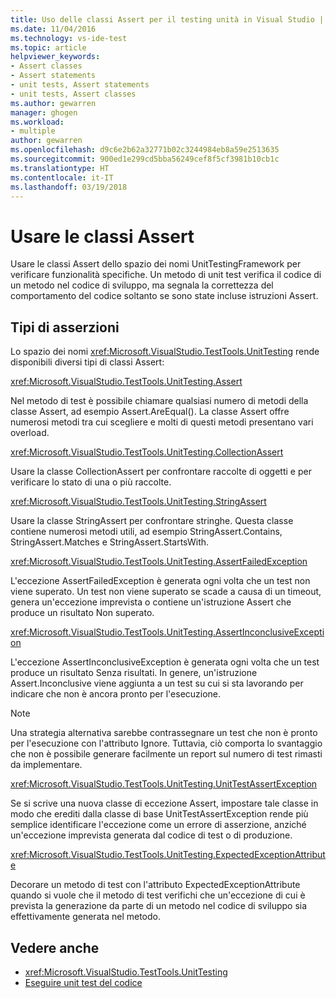 ```yaml
---
title: Uso delle classi Assert per il testing unità in Visual Studio | Microsoft Docs
ms.date: 11/04/2016
ms.technology: vs-ide-test
ms.topic: article
helpviewer_keywords:
- Assert classes
- Assert statements
- unit tests, Assert statements
- unit tests, Assert classes
ms.author: gewarren
manager: ghogen
ms.workload:
- multiple
author: gewarren
ms.openlocfilehash: d9c6e2b62a32771b02c3244984eb8a59e2513635
ms.sourcegitcommit: 900ed1e299cd5bba56249cef8f5cf3981b10cb1c
ms.translationtype: HT
ms.contentlocale: it-IT
ms.lasthandoff: 03/19/2018
---
```

# <a name="use-the-assert-classes"></a>Usare le classi Assert

Usare le classi Assert dello spazio dei nomi UnitTestingFramework per verificare funzionalità specifiche. Un metodo di unit test verifica il codice di un metodo nel codice di sviluppo, ma segnala la correttezza del comportamento del codice soltanto se sono state incluse istruzioni Assert.

## <a name="kinds-of-asserts"></a>Tipi di asserzioni
 Lo spazio dei nomi <xref:Microsoft.VisualStudio.TestTools.UnitTesting> rende disponibili diversi tipi di classi Assert:

 <xref:Microsoft.VisualStudio.TestTools.UnitTesting.Assert>

 Nel metodo di test è possibile chiamare qualsiasi numero di metodi della classe Assert, ad esempio Assert.AreEqual(). La classe Assert offre numerosi metodi tra cui scegliere e molti di questi metodi presentano vari overload.

 <xref:Microsoft.VisualStudio.TestTools.UnitTesting.CollectionAssert>

 Usare la classe CollectionAssert per confrontare raccolte di oggetti e per verificare lo stato di una o più raccolte.

 <xref:Microsoft.VisualStudio.TestTools.UnitTesting.StringAssert>

 Usare la classe StringAssert per confrontare stringhe. Questa classe contiene numerosi metodi utili, ad esempio StringAssert.Contains, StringAssert.Matches e StringAssert.StartsWith.

 <xref:Microsoft.VisualStudio.TestTools.UnitTesting.AssertFailedException>

 L'eccezione AssertFailedException è generata ogni volta che un test non viene superato. Un test non viene superato se scade a causa di un timeout, genera un'eccezione imprevista o contiene un'istruzione Assert che produce un risultato Non superato.

 <xref:Microsoft.VisualStudio.TestTools.UnitTesting.AssertInconclusiveException>

 L'eccezione AssertInconclusiveException è generata ogni volta che un test produce un risultato Senza risultati. In genere, un'istruzione Assert.Inconclusive viene aggiunta a un test su cui si sta lavorando per indicare che non è ancora pronto per l'esecuzione.

> [!NOTE]
>  Una strategia alternativa sarebbe contrassegnare un test che non è pronto per l'esecuzione con l'attributo Ignore. Tuttavia, ciò comporta lo svantaggio che non è possibile generare facilmente un report sul numero di test rimasti da implementare.

 <xref:Microsoft.VisualStudio.TestTools.UnitTesting.UnitTestAssertException>

 Se si scrive una nuova classe di eccezione Assert, impostare tale classe in modo che erediti dalla classe di base UnitTestAssertException rende più semplice identificare l'eccezione come un errore di asserzione, anziché un'eccezione imprevista generata dal codice di test o di produzione.

 <xref:Microsoft.VisualStudio.TestTools.UnitTesting.ExpectedExceptionAttribute>

 Decorare un metodo di test con l'attributo ExpectedExceptionAttribute quando si vuole che il metodo di test verifichi che un'eccezione di cui è prevista la generazione da parte di un metodo nel codice di sviluppo sia effettivamente generata nel metodo.

## <a name="see-also"></a>Vedere anche

- <xref:Microsoft.VisualStudio.TestTools.UnitTesting>
- [Eseguire unit test del codice](../test/unit-test-your-code.md)
